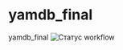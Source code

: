 # yamdb_final
yamdb_final
![Статус workflow](https://github.com/yanastasya/yamdb_final/actions/workflows/yamdb_workflow.yml/badge.svg)